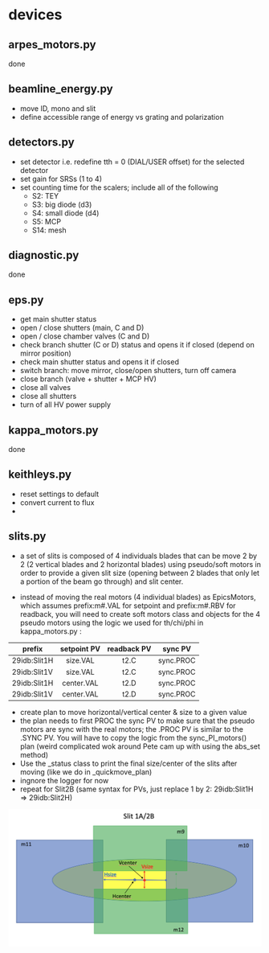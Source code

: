 
# devices

## arpes_motors.py
done

## beamline_energy.py
- move ID, mono and slit 
- define accessible range of energy vs grating and polarization

## detectors.py
- set detector i.e. redefine tth = 0 (DIAL/USER offset) for the selected detector 
- set gain for SRSs (1 to 4)
- set counting time for the scalers; include all of the following
    - S2: TEY  
    - S3: big diode (d3)
    - S4: small diode (d4)
    - S5: MCP
    - S14: mesh

## diagnostic.py
done

## eps.py
- get main shutter status
- open / close shutters (main, C and D)
- open / close chamber valves (C and D)
- check branch shutter (C or D) status and opens it if closed (depend on mirror position)
- check main shutter status and opens it if closed
- switch branch: move mirror, close/open shutters, turn off camera
- close branch (valve + shutter + MCP HV)
- close all valves
- close all shutters
- turn of all HV power supply

## kappa_motors.py
done

## keithleys.py
- reset settings to default
- convert current to flux
- 






## slits.py

- a set of slits is composed of 4 individuals blades that can be move 2 by 2 (2 vertical blades and 2 horizontal blades) using pseudo/soft motors in order to provide a given slit size (opening between 2 blades that only let a portion of the beam go through) and slit center.

- instead of moving the real motors (4 individual blades) as EpicsMotors, which assumes prefix:m#.VAL for setpoint and prefix:m#.RBV for readback, you will need to create soft motors class and objects for the 4 pseudo motors using the logic we used for th/chi/phi in kappa_motors.py : 

| prefix      |  setpoint PV |  readback PV  |  sync PV  |
|----------   |:------------:|:-------------:|:-------------:|
| 29idb:Slit1H | size.VAL    | t2.C | sync.PROC |
| 29idb:Slit1V | size.VAL    | t2.C | sync.PROC |
| 29idb:Slit1H | center.VAL  | t2.D | sync.PROC |
| 29idb:Slit1V | center.VAL  | t2.D | sync.PROC |

- create plan to move horizontal/vertical center & size to a given value
- the plan needs to first PROC the sync PV to make sure that the pseudo motors are sync with the real motors; the .PROC PV is similar to the .SYNC PV. You will have to copy the logic from the sync_PI_motors() plan (weird complicated wok around Pete cam up with using the abs_set method)
- Use the _status class to print the final size/center of the slits after moving (like we do in _quickmove_plan)
- ingnore the logger for now
- repeat for Slit2B (same syntax for PVs, just replace 1 by 2: 29idb:Slit1H => 29idb:Slit2H)


![image](./Figures/4blades_slits.jpg)
